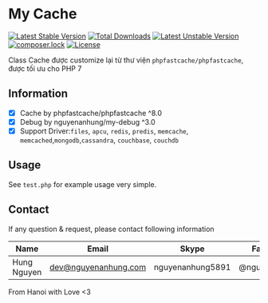 # My Cache

[![Latest Stable Version](https://poser.pugx.org/nguyenanhung/my-cache/v/stable)](https://packagist.org/packages/nguyenanhung/my-cache)
[![Total Downloads](https://poser.pugx.org/nguyenanhung/my-cache/downloads)](https://packagist.org/packages/nguyenanhung/my-cache)
[![Latest Unstable Version](https://poser.pugx.org/nguyenanhung/my-cache/v/unstable)](https://packagist.org/packages/nguyenanhung/my-cache)
[![composer.lock](https://poser.pugx.org/nguyenanhung/my-cache/composerlock)](https://packagist.org/packages/nguyenanhung/my-cache)
[![License](https://poser.pugx.org/nguyenanhung/my-cache/license)](https://packagist.org/packages/nguyenanhung/my-cache)

Class Cache được customize lại từ thư viện `phpfastcache/phpfastcache`, được tối ưu cho PHP 7

## Information

- [x] Cache by phpfastcache/phpfastcache ^8.0
- [x] Debug by nguyenanhung/my-debug ^3.0
- [x] Support Driver:`files`, `apcu`, `redis`, `predis`, `memcache`, `memcached`,`mongodb`,`cassandra`, `couchbase`, `couchdb`

## Usage

See `test.php` for example usage very simple.

## Contact

If any question & request, please contact following information

| Name        | Email                | Skype            | Facebook      |
| ----------- | -------------------- | ---------------- | ------------- |
| Hung Nguyen | dev@nguyenanhung.com | nguyenanhung5891 | @nguyenanhung |

From Hanoi with Love <3